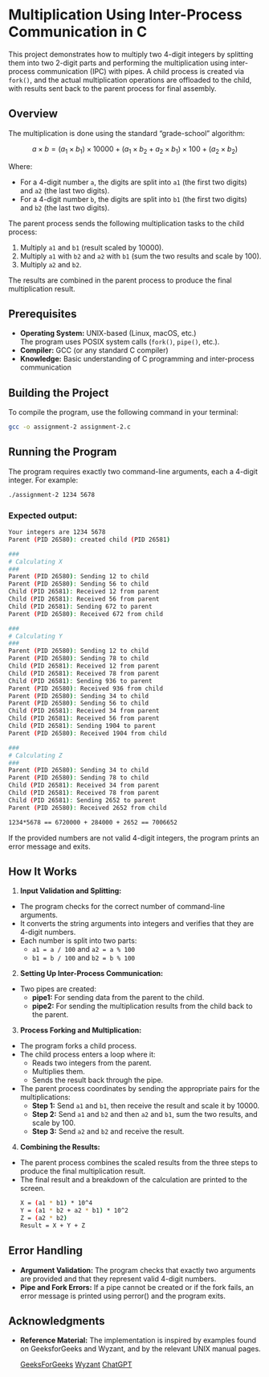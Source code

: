 # Multiplication Using Inter-Process Communication in C

This project demonstrates how to multiply two 4-digit integers by splitting them into two 2-digit parts and performing the multiplication using inter-process communication (IPC) with pipes. A child process is created via `fork()`, and the actual multiplication operations are offloaded to the child, with results sent back to the parent process for final assembly.

## Overview

The multiplication is done using the standard “grade-school” algorithm:

$$a \times b = (a_1 \times b_1) \times 10000 + (a_1 \times b_2 + a_2 \times b_1) \times 100 + (a_2 \times b_2)$$

Where:
- For a 4-digit number `a`, the digits are split into `a1` (the first two digits) and `a2` (the last two digits).
- For a 4-digit number `b`, the digits are split into `b1` (the first two digits) and `b2` (the last two digits).

The parent process sends the following multiplication tasks to the child process:
1. Multiply `a1` and `b1` (result scaled by 10000).
2. Multiply `a1` with `b2` and `a2` with `b1` (sum the two results and scale by 100).
3. Multiply `a2` and `b2`.

The results are combined in the parent process to produce the final multiplication result.

## Prerequisites

- **Operating System:** UNIX-based (Linux, macOS, etc.)  
  The program uses POSIX system calls (`fork()`, `pipe()`, etc.).
- **Compiler:** GCC (or any standard C compiler)
- **Knowledge:** Basic understanding of C programming and inter-process communication

## Building the Project

To compile the program, use the following command in your terminal:

```bash
gcc -o assignment-2 assignment-2.c
```

## Running the Program

The program requires exactly two command-line arguments, each a 4-digit integer. For example:

```bash
./assignment-2 1234 5678
```

### Expected output:
```bash
Your integers are 1234 5678
Parent (PID 26580): created child (PID 26581) 

### 
# Calculating X 
### 
Parent (PID 26580): Sending 12 to child 
Parent (PID 26580): Sending 56 to child 
Child (PID 26581): Received 12 from parent 
Child (PID 26581): Received 56 from parent 
Child (PID 26581): Sending 672 to parent 
Parent (PID 26580): Received 672 from child 

### 
# Calculating Y 
### 
Parent (PID 26580): Sending 12 to child 
Parent (PID 26580): Sending 78 to child 
Child (PID 26581): Received 12 from parent 
Child (PID 26581): Received 78 from parent 
Child (PID 26581): Sending 936 to parent 
Parent (PID 26580): Received 936 from child 
Parent (PID 26580): Sending 34 to child 
Parent (PID 26580): Sending 56 to child 
Child (PID 26581): Received 34 from parent 
Child (PID 26581): Received 56 from parent 
Child (PID 26581): Sending 1904 to parent 
Parent (PID 26580): Received 1904 from child 

### 
# Calculating Z 
### 
Parent (PID 26580): Sending 34 to child 
Parent (PID 26580): Sending 78 to child 
Child (PID 26581): Received 34 from parent 
Child (PID 26581): Received 78 from parent 
Child (PID 26581): Sending 2652 to parent 
Parent (PID 26580): Received 2652 from child 

1234*5678 == 6720000 + 284000 + 2652 == 7006652
```

If the provided numbers are not valid 4-digit integers, the program prints an error message and exits.

## How It Works

1. **Input Validation and Splitting:**
- The program checks for the correct number of command-line arguments.
- It converts the string arguments into integers and verifies that they are 4-digit numbers.
- Each number is split into two parts:
  - `a1 = a / 100` and `a2 = a % 100`
  - `b1 = b / 100` and `b2 = b % 100`
2. **Setting Up Inter-Process Communication:**
- Two pipes are created:
  - **pipe1:** For sending data from the parent to the child.
  - **pipe2:** For sending the multiplication results from the child back to the parent.
3. **Process Forking and Multiplication:**
- The program forks a child process.
- The child process enters a loop where it:
  - Reads two integers from the parent.
  - Multiplies them.
  - Sends the result back through the pipe.
- The parent process coordinates by sending the appropriate pairs for the multiplications:
  - **Step 1:** Send `a1` and `b1`, then receive the result and scale it by 10000.
  - **Step 2:** Send `a1` and `b2` and then `a2` and `b1`, sum the two results, and scale by 100.
  - **Step 3:** Send `a2` and `b2` and receive the result.
4. **Combining the Results:**
- The parent process combines the scaled results from the three steps to produce the final multiplication result.
- The final result and a breakdown of the calculation are printed to the screen.
  ```bash
  X = (a1 * b1) * 10^4
  Y = (a1 * b2 + a2 * b1) * 10^2
  Z = (a2 * b2)
  Result = X + Y + Z
  ```

## Error Handling

- **Argument Validation:**
  The program checks that exactly two arguments are provided and that they represent valid 4-digit numbers.
- **Pipe and Fork Errors:**
  If a pipe cannot be created or if the fork fails, an error message is printed using perror() and the program exits.

## Acknowledgments

- **Reference Material:**
  The implementation is inspired by examples found on GeeksforGeeks and Wyzant, and by the relevant UNIX manual pages.
  
  [GeeksForGeeks](https://www.geeksforgeeks.org/c-program-demonstrate-fork-and-pipe/)
  [Wyzant](https://www.wyzant.com/resources/answers/859625/write-a-c-program-where-two-child-processes-are-created-using-fork)
  [ChatGPT](https://chatgpt.com/share/67a90f19-adc4-8000-8fe5-d1a6d1ba62c3)
